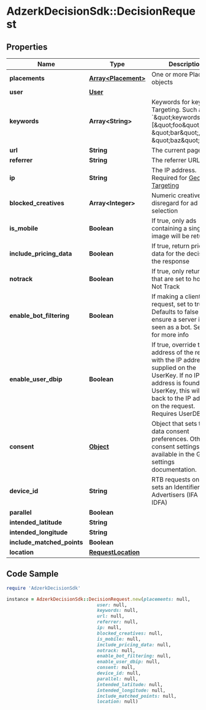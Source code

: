 # AdzerkDecisionSdk::DecisionRequest

## Properties

Name | Type | Description | Notes
------------ | ------------- | ------------- | -------------
**placements** | [**Array&lt;Placement&gt;**](Placement.md) | One or more Placement objects | 
**user** | [**User**](User.md) |  | [optional] 
**keywords** | **Array&lt;String&gt;** | Keywords for keyword Targeting. Such as &#x60;\&quot;keywords\&quot;: [\&quot;foo\&quot;, \&quot;bar\&quot;, \&quot;baz\&quot;]&#x60;. | [optional] 
**url** | **String** | The current page URL | [optional] 
**referrer** | **String** | The referrer URL | [optional] 
**ip** | **String** | The IP address. Required for [Geo-Targeting](https://dev.adzerk.com/docs/geo-location) | [optional] 
**blocked_creatives** | **Array&lt;Integer&gt;** | Numeric creative ids to disregard for ad selection | [optional] 
**is_mobile** | **Boolean** | If true, only ads containing a single image will be returned | [optional] 
**include_pricing_data** | **Boolean** | If true, return pricing data for the decision in the response | [optional] 
**notrack** | **Boolean** | If true, only return ads that are set to honor Do Not Track | [optional] 
**enable_bot_filtering** | **Boolean** | If making a client-side request, set to true. Defaults to false to ensure a server isn&#39;t seen as a bot. See [here](https://dev.adzerk.com/docs/tracking-overview#section-bot-filtering) for more info | [optional] 
**enable_user_dbip** | **Boolean** | If true, override the IP address of the request with the IP address supplied on the UserKey. If no IP address is found on the UserKey, this will fall back to the IP address on the request. Requires UserDB | [optional] 
**consent** | [**Object**](.md) | Object that sets the data consent preferences. Other consent settings are available in the GDPR settings documentation. | [optional] 
**device_id** | **String** | RTB requests only - sets an Identifier for Advertisers (IFA or IDFA) | [optional] 
**parallel** | **Boolean** |  | [optional] 
**intended_latitude** | **String** |  | [optional] 
**intended_longitude** | **String** |  | [optional] 
**include_matched_points** | **Boolean** |  | [optional] 
**location** | [**RequestLocation**](RequestLocation.md) |  | [optional] 

## Code Sample

```ruby
require 'AdzerkDecisionSdk'

instance = AdzerkDecisionSdk::DecisionRequest.new(placements: null,
                                 user: null,
                                 keywords: null,
                                 url: null,
                                 referrer: null,
                                 ip: null,
                                 blocked_creatives: null,
                                 is_mobile: null,
                                 include_pricing_data: null,
                                 notrack: null,
                                 enable_bot_filtering: null,
                                 enable_user_dbip: null,
                                 consent: null,
                                 device_id: null,
                                 parallel: null,
                                 intended_latitude: null,
                                 intended_longitude: null,
                                 include_matched_points: null,
                                 location: null)
```


